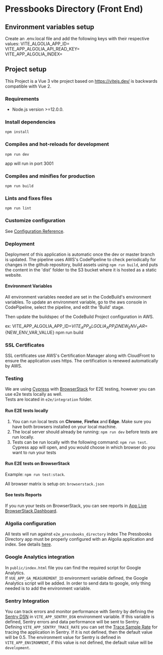 # Pressbooks Directory (Front End)

## Environment variables setup
Create an .env.local file and add the following keys with their respective values:
VITE_ALGOLIA_APP_ID=  
VITE_APP_ALGOLIA_API_READ_KEY=  
VITE_APP_ALGOLIA_INDEX=  

## Project setup

This Project is a Vue 3 vite project based on https://vitejs.dev/ is backwards compatible with Vue 2.

### Requirements

- Node.js version >=12.0.0.

### Install dependencies
```
npm install
```

### Compiles and hot-reloads for development
```
npm run dev
```
app will run in port 3001

### Compiles and minifies for production
```
npm run build
```

### Lints and fixes files
```
npm run lint
```

### Customize configuration

See [Configuration Reference](https://vitejs.dev/).
### Deployment
Deployment of this application is automatic once the dev or master branch is updated.
The pipeline uses AWS's CodePipeline to check periodically for changes in the github repository, 
build assets using `npm run build`, 
and puts the content in the 'dist' folder to the S3 bucket where it is hosted as a static website.

#### Environment Variables
All environment variables needed are set in the CodeBuild's environment variables.
To update an environment variable, go to the aws console in CodePipeline, select the pipeline, and
edit the 'Build' stage.

Then update the buildspec of the CodeBuild Project configuration in AWS.

ex: VITE_APP_ALGOLIA_APP_ID=${VITE_APP_ALGOLIA_APP_ID} NEW_ENV_VAR=${NEW_ENV_VAR_VALUE} npm run build

### SSL Certificates
SSL certificates use AWS's Certification Manager along with CloudFront
to ensure the application uses https. The certification is renewed automatically by AWS.

### Testing
We are using [Cypress](https://www.cypress.io/) with [BrowserStack](https://browserstack.com) for E2E testing, however you can use e2e tests locally as well.  
Tests are located in `e2e/integration` folder.
#### Run E2E tests locally

1. You can run local tests on **Chrome**, **Firefox** and **Edge**. Make sure you have both browsers installed on your local machine.
1. The local server should already be running: `npm run dev` before tests are run locally.
1. Tests can be run locally with the following command:  `npm run test`. Cypress app will open, and you would choose in which browser do you want to run your tests

#### Run E2E tests on BrowserStack

Example: `npm run test:stack`.

All browser matrix is setup on: `browserstack.json`

#### See tests Reports
If you run your tests on BrowserStack, you can see reports in [App Live BrowserStack Dashboard](https://automate.browserstack.com/dashboard/v2/). 

### Algolia configuration
All tests will run against `e2e_pressbooks_directory` index
The Pressbooks Directory app must be properly configured with an Algolia application and index. See details [here](https://docs.google.com/document/d/1SNf7jIelkXwzzAxEbGSjEL59GMDeh3o3wH7myY3LfBM/edit#).

### Google Analytics integration
In `public/index.html` file you can find the required script for Google Analytics.  
If `VUE_APP_GA_MEASUREMENT_ID` environment variable defined, the Google Analytics script will be added. 
In order to send data to google, only thing needed is to add the environment variable.

### Sentry Integration
You can track errors and monitor performance with Sentry by defining the [Sentry DSN](https://docs.sentry.io/platforms/javascript/guides/vue/configuration/options/#dsn) in
`VITE_APP_SENTRY_DSN` environment variable. If this variable is defined, Sentry errors
and data performance will be sent to Sentry.  
Defining `VITE_APP_SENTRY_TRACE_RATE` you can set the [Trace Sample Rate](https://docs.sentry.io/platforms/javascript/guides/vue/configuration/options/#tracesSampleRate) for tracing 
the application in Sentry. If it is not defined, then the default value will be 0.5.
The environment value for Sentry is defined in `VITE_APP_ENVIRONMENT`, if this value is not defined, the default 
value will be `development`.
